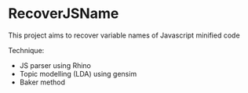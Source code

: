 # RecoverJSName
This project aims to recover variable names of Javascript minified code

Technique:
- JS parser using Rhino
- Topic modelling (LDA) using gensim
- Baker method

